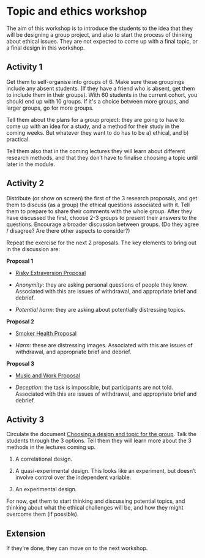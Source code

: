 # Topic and ethics workshop

The aim of this workshop is to introduce the students to the idea that they will be designing a group project, and also to start the process of thinking about ethical issues. They are not expected to come up with a final topic, or a final design in this workshop. 

## Activity 1 

Get them to self-organise into groups of 6. Make sure these groupings include any absent students. (If they have a friend who is absent, get them to include them in their groups).  With 60 students in the current cohort, you should end up with 10 groups. If it's a choice between more groups, and larger groups, go for more groups. 

Tell them about the plans for a group project: they are going to have to come up with an idea for a study, and a method for their study in the coming weeks. But whatever they want to do has to be a) ethical, and b) practical.

Tell them also that in the coming lectures they will learn about different research methods, and that they don’t have to finalise choosing a topic until later in the module.

## Activity 2 

Distribute (or show on screen) the first of the 3 research proposals, and get them to discuss (as a group) the ethical questions associated with it. Tell them to prepare to share their comments with the whole group.
After they have discussed the first, choose 2-3 groups to present their answers to the questions. Encourage a broader discussion between groups. (Do they agree / disagree? Are there other aspects to consider?)

Repeat the exercise for the next 2 proposals.  The key elements to bring out in the discussion are:

**Proposal 1**

- [Risky Extraversion Proposal](risky_extraversion_proposal.html)

- _Anonymity_: they are asking personal questions of people they know. Associated with this are issues of withdrawal, and appropriate brief and debrief.

- _Potential harm_: they are asking about potentially distressing topics. 

**Proposal 2**

- [Smoker Health Proposal](smoker_health.md)

- _Harm_: these are distressing images. Associated with this are issues of withdrawal, and appropriate brief and debrief.

**Proposal 3**

- [Music and Work Proposal](music_work.md)

- _Deception_: the task is impossible, but participants are not told. Associated with this are issues of withdrawal, and appropriate brief and debrief.

## Activity 3 

Circulate the document [Choosing a design and topic for the group](choose_topic_design.docx).
Talk the students through the 3 options.  Tell them they will learn more about the 3 methods in the lectures coming up. 

1. A correlational design.

2. A quasi-experimental design. This looks like an experiment, but doesn’t involve control over the independent variable.

3. An experimental design.

For now, get them to start thinking and discussing potential topics, and thinking about what the ethical challenges will be, and how they might overcome them (if possible). 

## Extension

If they're done, they can move on to the next workshop.